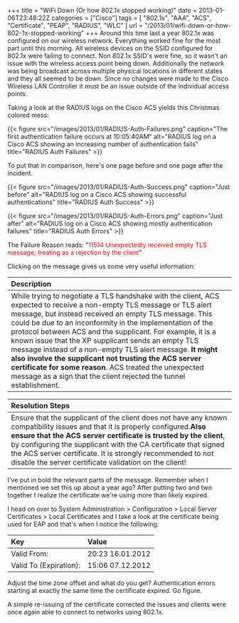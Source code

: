 +++
title = "WiFi Down (Or how 802.1x stopped working)"
date = 2013-01-06T23:48:22Z
categories = ["Cisco"]
tags = [ "802.1x", "AAA", "ACS", "Certificate", "PEAP", "RADIUS", "WLC" ]
url = "/2013/01/wifi-down-or-how-802-1x-stopped-working"
+++
Around this time last a year 802.1x was configured on our wireless network. Everything worked fine for the most part until this morning. All wireless devices on the SSID configured for 802.1x were failing to connect. Non 802.1x SSID's were fine, so it wasn't an issue with the wireless access point being down. Additionally the network was being broadcast across multiple physical locations in different states and they all seemed to be down. Since no changes were made to the Cisco Wireless LAN Controller it must be an issue outside of the individual access points.

Taking a look at the RADIUS logs on the Cisco ACS yields this Christmas colored mess:

{{< figure src="/images/2013/01/RADIUS-Auth-Failures.png" caption="The first authentication failure occurs at 10:05:40AM" alt="RADIUS log on a Cisco ACS showing an increasing number of authentication fails" title="RADIUS Auth Failures" >}}

To put that in comparison, here's one page before and one page after the incident.

{{< figure src="/images/2013/01/RADIUS-Auth-Success.png" caption="Just before" alt="RADIUS log on a Cisco ACS showing successful authentications" title="RADIUS Auth Success" >}}

{{< figure src="/images/2013/01/RADIUS-Auth-Errors.png" caption="Just after" alt="RADIUS log on a Cisco ACS showing mostly authentication failures" title="RADIUS Auth Errors" >}}

The Failure Reason reads: "<span style="color: #F00;">11514 Unexpectedly received empty TLS message; treating as a rejection by the client</span>"

Clicking on the message gives us some very useful information:

| Description |
|:-------------|
| While trying to negotiate a TLS handshake with the client, ACS expected to receive a non-empty TLS message or TLS alert message, but instead received an empty TLS message. This could be due to an inconformity in the implementation of the protocol between ACS and the supplicant. For example, it is a known issue that the XP supplicant sends an empty TLS message instead of a non-empty TLS alert message. <b>It might also involve the supplicant not trusting the ACS server certificate for some reason</b>. ACS treated the unexpected message as a sign that the client rejected the tunnel establishment.

| Resolution Steps |
|:-------------|
| Ensure that the supplicant of the client does not have any known compatibility issues and that it is properly configured.<b>Also ensure that the ACS server certificate is trusted by the client</b>, by configuring the supplicant with the CA certificate that signed the ACS server certificate. It is strongly recommended to not disable the server certificate validation on the client!

I've put in bold the relevant parts of the message. Remember when I mentioned we set this up about a year ago? After putting two and two together I realize the certificate we're using more than likely expired.

I head on over to System Administration > Configuration > Local Server Certificates > Local Certificates and I take a look at the certificate being used for EAP and that's when I notice the following:

| Key                    | Value            |
|:-----------------------|:-----------------|
| Valid From:            | 20:23 16.01.2012 |
| Valid To (Expiration): | 15:06 07.12.2012 |

Adjust the time zone offset and what do you get? Authentication errors starting at exactly the same time the certificate expired. Go figure.

A simple re-issuing of the certificate corrected the issues and clients were once again able to connect to networks using 802.1x.